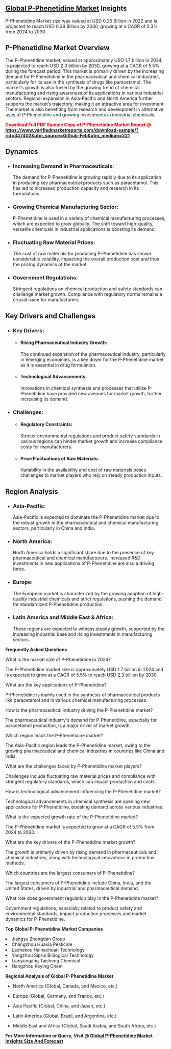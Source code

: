 <h2><a href="https://www.verifiedmarketreports.com/download-sample/?rid=347402&amp;utm_source=Github&amp;utm_medium=221" target="_blank">Global P-Phenetidine Market</a> Insights</h2><p>P-Phenetidine Market size was valued at USD 0.25 Billion in 2022 and is projected to reach USD 0.38 Billion by 2030, growing at a CAGR of 5.3% from 2024 to 2030.</p><p> <h2>P-Phenetidine Market Overview</h2> <p>The P-Phenetidine market, valued at approximately USD 1.7 billion in 2024, is projected to reach USD 2.3 billion by 2030, growing at a CAGR of 5.5% during the forecast period. This market is primarily driven by the increasing demand for P-Phenetidine in the pharmaceutical and chemical industries, particularly for its use in the synthesis of drugs like paracetamol. The market's growth is also fueled by the growing trend of chemical manufacturing and rising awareness of its applications in various industrial sectors. Regional expansion in Asia-Pacific and North America further supports the market’s trajectory, making it an attractive area for investment. The market is also benefiting from research and development in alternative uses of P-Phenetidine and growing investments in industrial chemicals.</p> <p><strong><p><span class=""><span style="color: #ff0000;"><strong>Download Full PDF Sample Copy of P-Phenetidine Market Report</strong> @ </span><a href="https://www.verifiedmarketreports.com/download-sample/?rid=347402&amp;utm_source=Github-Feb&amp;utm_medium=221" target="_blank">https://www.verifiedmarketreports.com/download-sample/?rid=347402&amp;utm_source=Github-Feb&amp;utm_medium=221</a></span></p></strong></p> <h2>Dynamics</h2> <ul> <li><h3>Increasing Demand in Pharmaceuticals:</h3> The demand for P-Phenetidine is growing rapidly due to its application in producing key pharmaceutical products such as paracetamol. This has led to increased production capacity and research in its formulations.</li> <li><h3>Growing Chemical Manufacturing Sector:</h3> P-Phenetidine is used in a variety of chemical manufacturing processes, which are expected to grow globally. The shift toward high-quality, versatile chemicals in industrial applications is boosting its demand.</li> <li><h3>Fluctuating Raw Material Prices:</h3> The cost of raw materials for producing P-Phenetidine has shown considerable volatility, impacting the overall production cost and thus the pricing dynamics of the market.</li> <li><h3>Government Regulations:</h3> Stringent regulations on chemical production and safety standards can challenge market growth. Compliance with regulatory norms remains a crucial issue for manufacturers.</li> </ul> <h2>Key Drivers and Challenges</h2> <ul> <li><h3>Key Drivers:</h3> <ul> <li><h4>Rising Pharmaceutical Industry Growth:</h4> The continued expansion of the pharmaceutical industry, particularly in emerging economies, is a key driver for the P-Phenetidine market as it is essential in drug formulation.</li> <li><h4>Technological Advancements:</h4> Innovations in chemical synthesis and processes that utilize P-Phenetidine have provided new avenues for market growth, further increasing its demand.</li> </ul> </li> <li><h3>Challenges:</h3> <ul> <li><h4>Regulatory Constraints:</h4> Stricter environmental regulations and product safety standards in various regions can hinder market growth and increase compliance costs for manufacturers.</li> <li><h4>Price Fluctuations of Raw Materials:</h4> Variability in the availability and cost of raw materials poses challenges to market players who rely on steady production inputs.</li> </ul> </li> </ul> <h2>Region Analysis</h2> <ul> <li><h3>Asia-Pacific:</h3> Asia-Pacific is expected to dominate the P-Phenetidine market due to the robust growth in the pharmaceutical and chemical manufacturing sectors, particularly in China and India.</li> <li><h3>North America:</h3> North America holds a significant share due to the presence of key pharmaceutical and chemical manufacturers. Increased R&D investments in new applications of P-Phenetidine are also a driving force.</li> <li><h3>Europe:</h3> The European market is characterized by the growing adoption of high-quality industrial chemicals and strict regulations, pushing the demand for standardized P-Phenetidine production.</li> <li><h3>Latin America and Middle East & Africa:</h3> These regions are expected to witness steady growth, supported by the increasing industrial base and rising investments in manufacturing sectors.</li> </ul> <p><strong>Frequently Asked Questions</strong></p> <p>What is the market size of P-Phenetidine in 2024?</p> <p>The P-Phenetidine market size is approximately USD 1.7 billion in 2024 and is expected to grow at a CAGR of 5.5% to reach USD 2.3 billion by 2030.</p> <p>What are the key applications of P-Phenetidine?</p> <p>P-Phenetidine is mainly used in the synthesis of pharmaceutical products like paracetamol and in various chemical manufacturing processes.</p> <p>How is the pharmaceutical industry driving the P-Phenetidine market?</p> <p>The pharmaceutical industry's demand for P-Phenetidine, especially for paracetamol production, is a major driver of market growth.</p> <p>Which region leads the P-Phenetidine market?</p> <p>The Asia-Pacific region leads the P-Phenetidine market, owing to the growing pharmaceutical and chemical industries in countries like China and India.</p> <p>What are the challenges faced by P-Phenetidine market players?</p> <p>Challenges include fluctuating raw material prices and compliance with stringent regulatory standards, which can impact production and costs.</p> <p>How is technological advancement influencing the P-Phenetidine market?</p> <p>Technological advancements in chemical synthesis are opening new applications for P-Phenetidine, boosting demand across various industries.</p> <p>What is the expected growth rate of the P-Phenetidine market?</p> <p>The P-Phenetidine market is expected to grow at a CAGR of 5.5% from 2024 to 2030.</p> <p>What are the key drivers of the P-Phenetidine market growth?</p> <p>The growth is primarily driven by rising demand in pharmaceuticals and chemical industries, along with technological innovations in production methods.</p> <p>Which countries are the largest consumers of P-Phenetidine?</p> <p>The largest consumers of P-Phenetidine include China, India, and the United States, driven by industrial and pharmaceutical demand.</p> <p>What role does government regulation play in the P-Phenetidine market?</p> <p>Government regulations, especially related to product safety and environmental standards, impact production processes and market dynamics for P-Phenetidine.</p> </p><p><strong>Top Global P-Phenetidine Market Companies</strong></p><div data-test-id=""><p><li>Jiangsu Zhongdan Group</li><li> Changzhou Huaxia Pesticide</li><li> Laohekou Hainachuan Technology</li><li> Yangzhou Siprui Biological Technology</li><li> Lianyungang Taisheng Chemical</li><li> Hangzhou Keying Chem</li></p><div><strong>Regional Analysis of&nbsp;Global P-Phenetidine Market</strong></div><ul><li dir="ltr"><p dir="ltr">North America&nbsp;(Global, Canada, and Mexico, etc.)</p></li><li dir="ltr"><p dir="ltr">Europe (Global, Germany, and France, etc.)</p></li><li dir="ltr"><p dir="ltr">Asia Pacific&nbsp;(Global, China, and Japan, etc.)</p></li><li dir="ltr"><p dir="ltr">Latin America&nbsp;(Global, Brazil, and Argentina, etc.)</p></li><li dir="ltr">Middle East and Africa&nbsp;(Global, Saudi Arabia, and South Africa, etc.)</li></ul><p><strong>For More Information or Query, Visit @&nbsp;</strong><strong><a href="https://www.verifiedmarketreports.com/product/p-phenetidine-market/?utm_source=Github&amp;utm_medium=221" target="_blank">Global P-Phenetidine Market Insights Size And Forecast</a></strong></p></div>
